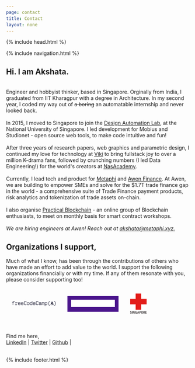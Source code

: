 ```yaml
---
page: contact
title: Contact
layout: none
---
```


{% include head.html %}

<body>
  {% include navigation.html %}

  <main>
    <h2>Hi. I am Akshata.</h2>
    <br/>
    Engineer and hobbyist thinker, based in Singapore. Orginally from India, I graduated from IIT Kharagpur with a degree in Architecture. In my second year, I coded my way out of <s>a boring</s> an automatable internship and never looked back. 
    <br/><br/>
    In 2015, I moved to Singapore to join the <u><a href='http://design-automation.net/' target='_blank'>Design Automation Lab</a></u>, at the National University of Singapore. I led development for Mobius and Studionet - open source web tools, to make code intuitive and fun! 
    <br/>
    <br/>
    After three years of research papers, web graphics and parametric design, I continued my love for technology at <u><a href='https://viki.com/' target='_blank'>Viki</a></u> to bring fullstack joy to over a million K-drama fans, followed by crunching numbers (I led Data Engineering!) for the world's creators at <u><a href='https://nasacademy.com/' target='_blank'>NasAcademy</a></u>. 
    <br/>
    <br/>
    Currently, I lead tech and product for <u><a href='https://metaphi.xyz/' target='_blank'>Metaphi</a></u> and <u><a href='https://awen.finance/' target='_blank'>Awen Finance</a></u>. At Awen, we are building to empower SMEs and solve for the $1.7T trade finance gap in the world - a comprehensive suite of Trade Finance payment products, risk analytics and tokenization of trade assets on-chain. 
    <br/>
    <br/>
    <div>I also organise <u><a href='https://awen.finance/' target='_blank'>Practical Blockchain</a></u> - an online group of Blockchain enthusiasts, to meet on monthly basis for smart contract workshops.
    </div>
    <br><i>We are  hiring engineers at Awen! Reach out at <u><a href='mailto:akshata@metaphi.xyz'>akshata@metaphi.xyz.</a></u></i>
    <section>
      <h1>Organizations I support,</h1>
      <p>Much of what I know, has been through the contributions of others who have made an effort to add value to the world. I support the following organizations financially or with my time. If any of them resonate with you, please consider supporting too!</p>
      <div style='display: flex; flex-direction: row; align-items: center; flex-wrap: wrap;'>
        <a href='https://freecodecamp.com' rel='nofollow' target='_blank' style="margin: 16px">
          <img width='120px' src='/assets/support/fcc_secondary_large.png' alt='FreeCodeCamp' />
        </a>
        <a href='https://techladies.co' rel='nofollow' target='_blank' style="margin: 16px; background-color: #4a148c; padding: 10px;">
          <img width='120px' src='/assets/support/techladies.png'  />
        </a>
        <br />
        <a href='https://www.redcross.sg/' rel='nofollow' target='_blank' style="margin: 16px">
          <img width='45px' src='/assets/support/singaporedcross.png'  />
        </a>
      </div>
      <br/><br/>
    </section>
    Find me here,
    <br />
    <a href="https://www.linkedin.com/in/iamaatoh/" target='_blank'>LinkedIn</a> |
    <a href="https://twitter.com/iamaatoh" target='_blank'>Twitter</a> |
    <a href="http://github.com/akshatamohanty" target='_blank'>Github</a> |
    <br />
    <br />
  </main>

  {% include footer.html %}
<body>




